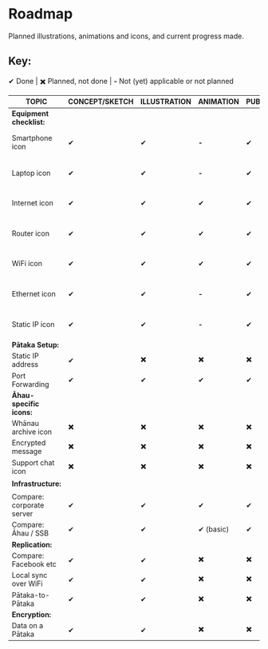 # Roadmap
Planned illustrations, animations and icons, and current progress made.
## Key:  
✔ Done | ✖️ Planned, not done | **-** Not (yet) applicable or not planned

| TOPIC                    | CONCEPT/SKETCH | ILLUSTRATION | ANIMATION | PUBLISHED | THUMB                          | REVIEWED    |
|--------------------------|----------------|--------------|-----------|-----------|--------------------------------|-------------|
| **Equipment checklist:** |                |              |           |           |                                |      ✖️      |
| Smartphone icon          |        ✔       |       ✔      |   **-**   |     ✔     | ![](svg/icons/mobile_48.svg)   |             |
| Laptop icon              |        ✔       |       ✔      |   **-**   |     ✔     | ![](svg/icons/laptop_48.svg)   |             |
| Internet icon            |        ✔       |       ✔      |     ✔     |     ✔     | ![](svg/icons/internet_48.svg) |             |
| Router icon              |        ✔       |       ✔      |     ✔     |     ✔     | ![](svg/icons/router_48.svg)   |             |
| WiFi icon                |        ✔       |       ✔      |     ✔     |     ✔     | ![](svg/icons/wifi_48.svg)     |             |
| Ethernet icon            |        ✔       |       ✔      |   **-**   |     ✔     | ![](svg/icons/ethernet_48.svg) |             |
| Static IP icon           |        ✔       |       ✔      |   **-**   |     ✔     | ![](svg/icons/static-ip_48.svg)|             |
| **Pātaka Setup:**        |                |              |           |           |                                |    **-**    |
| Static IP address        |        ✔       |       ✖️      |     ✖️     |     ✖️     |                                |             |
| Port Forwarding          |        ✔       |       ✔      |     ✔     |     ✔     | ![](svg/port-forwarding_03_with-port-forwarding.svg)| ✖️ |
| **Āhau-specific icons:** |                |              |           |           |                                |    **-**    |
| Whānau archive icon      |        ✖️       |       ✖️      |     ✖️     |     ✖️     |                                |             |
| Encrypted message        |        ✖️       |       ✖️      |     ✖️     |     ✖️     |                                |             |
| Support chat icon        |        ✖️       |       ✖️      |     ✖️     |     ✖️     |                                |             |
| **Infrastructure:**      |                |              |           |           |                                |      ✖️      |
| Compare: corporate server|        ✔       |       ✔      |     ✔     |     ✔     | ![](svg/corporate-server.svg)  |             |
| Compare: Āhau / SSB      |        ✔       |       ✔      |     ✔ (basic)     |     ✔     | ![](svg/alternative-servers.svg) |           |
| **Replication:**         |                |              |           |           |                                |    **-**    |
| Compare: Facebook etc    |        ✔       |       ✔      |     ✖️     |     ✖️     |                                |             |
| Local sync over WiFi     |        ✔       |       ✔      |     ✖️     |     ✖️     |                                |             |
| Pātaka-to-Pātaka         |        ✔       |       ✔      |     ✖️     |     ✖️     |                                |             |
| **Encryption:**          |                |              |           |           |                                |    **-**    |
| Data on a Pātaka         |        ✔       |       ✔      |     ✖️     |     ✖️     |                                |             |

